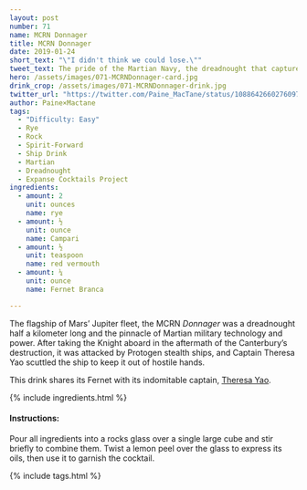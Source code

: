 ```yaml
---
layout: post
number: 71
name: MCRN Donnager
title: MCRN Donnager
date: 2019-01-24
short_text: "\"I didn't think we could lose.\"" 
tweet_text: The pride of the Martian Navy, the dreadnought that captured the Knight and its crew, but then freed them to clear Mars' name regarding the Canterbury's destruction.
hero: /assets/images/071-MCRNDonnager-card.jpg
drink_crop: /assets/images/071-MCRNDonnager-drink.jpg
twitter_url: "https://twitter.com/Paine_MacTane/status/1088642660276097024"
author: Paine×Mactane
tags:
  - "Difficulty: Easy"
  - Rye
  - Rock
  - Spirit-Forward
  - Ship Drink
  - Martian
  - Dreadnought
  - Expanse Cocktails Project
ingredients:
  - amount: 2
    unit: ounces
    name: rye
  - amount: ½
    unit: ounce
    name: Campari
  - amount: ½
    unit: teaspoon
    name: red vermouth
  - amount: ¼
    unit: ounce
    name: Fernet Branca

---
```


The flagship of Mars’ Jupiter fleet, the MCRN *Donnager* was a dreadnought half a kilometer long and the pinnacle of Martian military technology and power. After taking the Knight aboard in the aftermath of the Canterbury’s destruction, it was attacked by Protogen stealth ships, and Captain Theresa Yao scuttled the ship to keep it out of hostile hands. 

This drink shares its Fernet with its indomitable captain, [Theresa Yao](/cocktails/2017/10/03/theresa-yao.). 

{% include ingredients.html %}

#### Instructions:

Pour all ingredients into a rocks glass over a single large cube and stir briefly to combine them. Twist a lemon peel over the glass to express its oils, then use it to garnish the cocktail.

{% include tags.html %}

